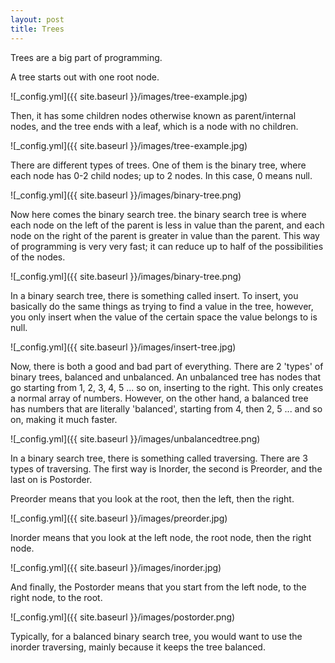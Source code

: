 ```yaml
---
layout: post
title: Trees
---
```


Trees are a big part of programming.

A tree starts out with one root node. 

![_config.yml]({{ site.baseurl }}/images/tree-example.jpg)

Then, it has some children nodes otherwise known as parent/internal nodes, and the tree ends with a leaf, which is a node with no children. 

![_config.yml]({{ site.baseurl }}/images/tree-example.jpg)

There are different types of trees. One of them is the binary tree, where each node has 0-2 child nodes; up to 2 nodes. In this case, 0 means null.

![_config.yml]({{ site.baseurl }}/images/binary-tree.png)

Now here comes the binary search tree. the binary search tree is where each node on the left of the parent is less in value than the parent, and each node on the right of the parent is greater in value than the parent. This way of programming is very very fast; it can reduce up to half of the possibilities of the nodes.

![_config.yml]({{ site.baseurl }}/images/binary-tree.png)

In a binary search tree, there is something called insert. To insert, you basically do the same things as trying to find a value in the tree, however, you only insert when the value of the certain space the value belongs to is null.

![_config.yml]({{ site.baseurl }}/images/insert-tree.jpg)

Now, there is both a good and bad part of everything. There are 2 'types' of binary trees, balanced and unbalanced. An unbalanced tree has nodes that go starting from 1, 2, 3, 4, 5 ... so on, inserting to the right. This only creates a normal array of numbers. However, on the other hand, a balanced tree has numbers that are literally 'balanced', starting from 4, then 2, 5 ... and so on, making it much faster.

![_config.yml]({{ site.baseurl }}/images/unbalancedtree.png)

In a binary search tree, there is something called traversing. There are 3 types of traversing. The first way is Inorder, the second is Preorder, and the last on is Postorder. 

Preorder means that you look at the root, then the left, then the right. 

![_config.yml]({{ site.baseurl }}/images/preorder.jpg)

Inorder means that you look at the left node, the root node, then the right node.

![_config.yml]({{ site.baseurl }}/images/inorder.jpg)

And finally, the Postorder means that you start from the left node, to the right node, to the root.

![_config.yml]({{ site.baseurl }}/images/postorder.png)

Typically, for a balanced binary search tree, you would want to use the inorder traversing, mainly because it keeps the tree balanced.







